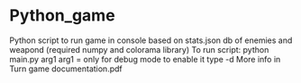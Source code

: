 # Python_game
Python script to run game in console based on stats.json db of enemies and weapond (required numpy and colorama library)
To run script: python main.py arg1 
arg1 = only for debug mode to enable it type -d
More info in Turn game documentation.pdf
